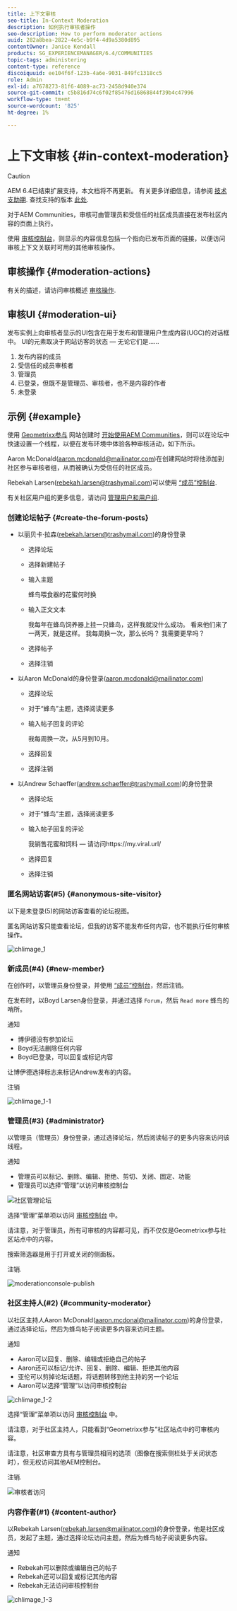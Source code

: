 ```yaml
---
title: 上下文审核
seo-title: In-Context Moderation
description: 如何执行审核者操作
seo-description: How to perform moderator actions
uuid: 282a8bea-2822-4e5c-b9f4-4d9a5380d895
contentOwner: Janice Kendall
products: SG_EXPERIENCEMANAGER/6.4/COMMUNITIES
topic-tags: administering
content-type: reference
discoiquuid: ee104f6f-123b-4a6e-9031-849fc1318cc5
role: Admin
exl-id: a7678273-81f6-4089-ac73-2458d940e374
source-git-commit: c5b816d74c6f02f85476d16868844f39b4c47996
workflow-type: tm+mt
source-wordcount: '825'
ht-degree: 1%

---
```


# 上下文审核 {#in-context-moderation}

>[!CAUTION]
>
>AEM 6.4已结束扩展支持，本文档将不再更新。 有关更多详细信息，请参阅 [技术支助期](https://helpx.adobe.com/cn/support/programs/eol-matrix.html). 查找支持的版本 [此处](https://experienceleague.adobe.com/docs/).

对于AEM Communities，审核可由管理员和受信任的社区成员直接在发布社区内容的页面上执行。

使用 [审核控制台](moderation.md)，则显示的内容信息包括一个指向已发布页面的链接，以便访问审核上下文关联时可用的其他审核操作。

## 审核操作 {#moderation-actions}

有关的描述，请访问审核概述 [审核操作](moderate-ugc.md#moderation-actions).

## 审核UI {#moderation-ui}

发布实例上向审核者显示的UI包含在用于发布和管理用户生成内容(UGC)的对话框中。 UI的元素取决于网站访客的状态 — 无论它们是……

1. 发布内容的成员
1. 受信任的成员审核者
1. 管理员
1. 已登录，但既不是管理员、审核者，也不是内容的作者
1. 未登录

## 示例 {#example}

使用 [Geometrixx参与](http://localhost:4503/content/sites/engage/en.html) 网站创建时 [开始使用AEM Communities](getting-started.md)，则可以在论坛中快速设置一个线程，以便在发布环境中体验各种审核活动，如下所示。

Aaron McDonald(aaron.mcdonald@mailinator.com)在创建网站时将他添加到社区参与审核者组，从而被确认为受信任的社区成员。

Rebekah Larsen(rebekah.larsen@trashymail.com)可以使用 [“成员”控制台](members.md).

有关社区用户组的更多信息，请访问 [管理用户和用户组](users.md).

### 创建论坛帖子 {#create-the-forum-posts}

* 以丽贝卡·拉森(rebekah.larsen@trashymail.com)的身份登录

   * 选择论坛
   * 选择新建帖子
   * 输入主题

      蜂鸟喂食器的花蜜何时换

   * 输入正文文本

      我每年在蜂鸟饲养器上挂一只蜂鸟，这样我就没什么成功。 看来他们来了一两天，就是这样。 我每周换一次，那么长吗？ 我需要更早吗？
   * 选择帖子
   * 选择注销

* 以Aaron McDonald的身份登录(aaron.mcdonald@mailinator.com)

   * 选择论坛
   * 对于“蜂鸟”主题，选择阅读更多
   * 输入帖子回复的评论

      我每周换一次，从5月到10月。

   * 选择回复
   * 选择注销

* 以Andrew Schaeffer(andrew.schaeffer@trashymail.com)的身份登录

   * 选择论坛
   * 对于“蜂鸟”主题，选择阅读更多
   * 输入帖子回复的评论

      我销售花蜜和饲料 — 请访问https://my.viral.url/

   * 选择回复
   * 选择注销

### 匿名网站访客(#5) {#anonymous-site-visitor}

以下是未登录(5)的网站访客查看的论坛视图。

匿名网站访客只能查看论坛，但我的访客不能发布任何内容，也不能执行任何审核操作。

![chlimage_1](assets/chlimage_1.png)

### 新成员(#4) {#new-member}

在创作时，以管理员身份登录，并使用 [“成员”控制台](members.md)，然后注销。

在发布时，以Boyd Larsen身份登录，并通过选择 `Forum`，然后 `Read more` 蜂鸟的哨所。

通知

* 博伊德没有参加论坛
* Boyd无法删除任何内容
* Boyd已登录，可以回复或标记内容

让博伊德选择标志来标记Andrew发布的内容。

注销

![chlimage_1-1](assets/chlimage_1-1.png)

### 管理员(#3) {#administrator}

以管理员（管理员）身份登录，通过选择论坛，然后阅读帖子的更多内容来访问该线程。

通知

* 管理员可以标记、删除、编辑、拒绝、剪切、关闭、固定、功能
* 管理员可以选择“管理”以访问审核控制台

![社区管理论坛](assets/communityadmin-forum.png)

选择“管理”菜单项以访问 [审核控制台](moderation.md) 中。

请注意，对于管理员，所有可审核的内容都可见，而不仅仅是Geometrixx参与社区站点中的内容。

搜索筛选器是用于打开或关闭的侧面板。

注销.

![moderationconsole-publish](assets/moderationconsole-publish.png)

### 社区主持人(#2) {#community-moderator}

以社区主持人Aaron McDonald(aaron.mcdonal@mailinator.com)的身份登录，通过选择论坛，然后为蜂鸟帖子阅读更多内容来访问主题。

通知

* Aaron可以回复、删除、编辑或拒绝自己的帖子
* Aaron还可以标记/允许、回复、删除、编辑、拒绝其他内容
* 亚伦可以剪掉论坛话题，将话题转移到他主持的另一个论坛
* Aaron可以选择“管理”以访问审核控制台

![chlimage_1-2](assets/chlimage_1-2.png)

选择“管理”菜单项以访问 [审核控制台](moderation.md) 中。

请注意，对于社区主持人，只能看到“Geometrixx参与”社区站点中的可审核内容。

请注意，社区审查方具有与管理员相同的选项（图像在搜索侧栏处于关闭状态时），但无权访问其他AEM控制台。

注销.

![审核者访问](assets/moderatoraccess.png)

### 内容作者(#1) {#content-author}

以Rebekah Larsen(rebekah.larsen@mailinator.com)的身份登录，他是社区成员，发起了主题，通过选择论坛访问主题，然后为蜂鸟帖子阅读更多内容。

通知

* Rebekah可以删除或编辑自己的帖子
* Rebekah还可以回复或标记其他内容
* Rebekah无法访问审核控制台

![chlimage_1-3](assets/chlimage_1-3.png)
